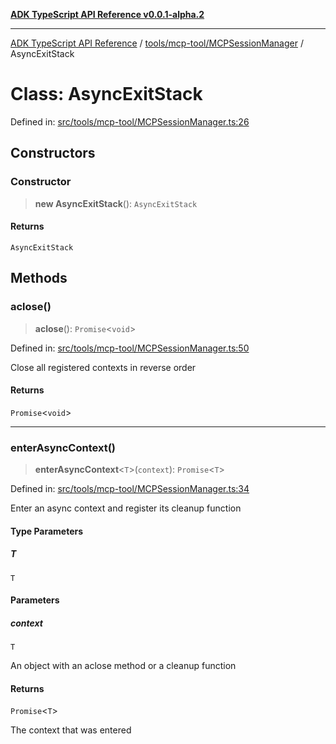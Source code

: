 [**ADK TypeScript API Reference v0.0.1-alpha.2**](../../../../README.md)

***

[ADK TypeScript API Reference](../../../../modules.md) / [tools/mcp-tool/MCPSessionManager](../README.md) / AsyncExitStack

# Class: AsyncExitStack

Defined in: [src/tools/mcp-tool/MCPSessionManager.ts:26](https://github.com/njraladdin/adk-typescript/blob/main/src/tools/mcp-tool/MCPSessionManager.ts#L26)

## Constructors

### Constructor

> **new AsyncExitStack**(): `AsyncExitStack`

#### Returns

`AsyncExitStack`

## Methods

### aclose()

> **aclose**(): `Promise`\<`void`\>

Defined in: [src/tools/mcp-tool/MCPSessionManager.ts:50](https://github.com/njraladdin/adk-typescript/blob/main/src/tools/mcp-tool/MCPSessionManager.ts#L50)

Close all registered contexts in reverse order

#### Returns

`Promise`\<`void`\>

***

### enterAsyncContext()

> **enterAsyncContext**\<`T`\>(`context`): `Promise`\<`T`\>

Defined in: [src/tools/mcp-tool/MCPSessionManager.ts:34](https://github.com/njraladdin/adk-typescript/blob/main/src/tools/mcp-tool/MCPSessionManager.ts#L34)

Enter an async context and register its cleanup function

#### Type Parameters

##### T

`T`

#### Parameters

##### context

`T`

An object with an aclose method or a cleanup function

#### Returns

`Promise`\<`T`\>

The context that was entered
